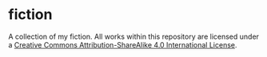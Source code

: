 # fiction
A collection of my fiction.
All works within this repository are licensed under a [Creative Commons Attribution-ShareAlike 4.0 International License](http://creativecommons.org/licenses/by-sa/4.0/).
